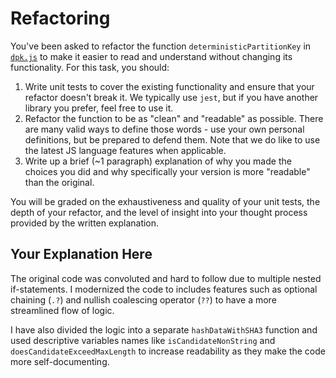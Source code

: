 # Refactoring

You've been asked to refactor the function `deterministicPartitionKey` in [`dpk.js`](dpk.js) to make it easier to read and understand without changing its functionality. For this task, you should:

1. Write unit tests to cover the existing functionality and ensure that your refactor doesn't break it. We typically use `jest`, but if you have another library you prefer, feel free to use it.
2. Refactor the function to be as "clean" and "readable" as possible. There are many valid ways to define those words - use your own personal definitions, but be prepared to defend them. Note that we do like to use the latest JS language features when applicable.
3. Write up a brief (~1 paragraph) explanation of why you made the choices you did and why specifically your version is more "readable" than the original.

You will be graded on the exhaustiveness and quality of your unit tests, the depth of your refactor, and the level of insight into your thought process provided by the written explanation.

## Your Explanation Here

The original code was convoluted and hard to follow due to multiple nested if-statements. I modernized the code to includes features such as optional chaining (`.?`) and nullish coalescing operator (`??`) to have a more streamlined flow of logic.

I have also divided the logic into a separate `hashDataWithSHA3` function and used descriptive variables names like `isCandidateNonString` and `doesCandidateExceedMaxLength` to increase readability as they make the code more self-documenting.
